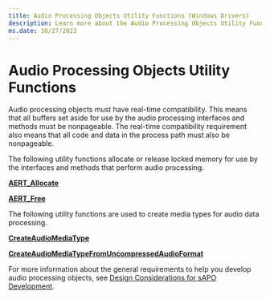 ```yaml
---
title: Audio Processing Objects Utility Functions (Windows Drivers)
description: Learn more about the Audio Processing Objects Utility Functions.
ms.date: 10/27/2022
---
```


# Audio Processing Objects Utility Functions

Audio processing objects must have real-time compatibility. This means that all buffers set aside for use by the audio processing interfaces and methods must be nonpageable. The real-time compatibility requirement also means that all code and data in the process path must also be nonpageable.

The following utility functions allocate or release locked memory for use by the interfaces and methods that perform audio processing.

[**AERT\_Allocate**](/windows/win32/api/baseaudioprocessingobject/nf-baseaudioprocessingobject-aert_allocate)

[**AERT\_Free**](/windows/win32/api/baseaudioprocessingobject/nf-baseaudioprocessingobject-aert_free)

The following utility functions are used to create media types for audio data processing.

[**CreateAudioMediaType**](/windows/win32/api/audiomediatype/nf-audiomediatype-createaudiomediatype)

[**CreateAudioMediaTypeFromUncompressedAudioFormat**](/windows/win32/api/audiomediatype/nf-audiomediatype-createaudiomediatypefromuncompressedaudioformat)

For more information about the general requirements to help you develop audio processing objects, see [Design Considerations for sAPO Development](/windows-hardware/drivers/audio/exploring-the-windows-vista-audio-engine).
